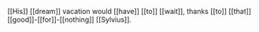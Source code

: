 [[His]] [[dream]] vacation would [[have]] [[to]] [[wait]], thanks [[to]] [[that]] [[good]]-[[for]]-[[nothing]] [[Sylvius]].